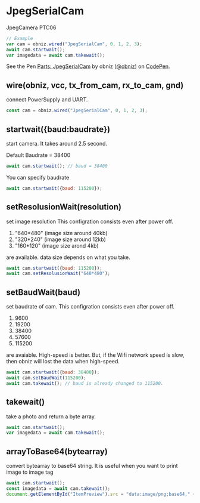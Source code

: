 # JpegSerialCam
JpegCamera PTC06

```Javascript
// Example
var cam = obniz.wired("JpegSerialCam", 0, 1, 2, 3);
await cam.startwait();
var imagedata = await cam.takewait();
```

<p data-height="494" data-theme-id="32184" data-slug-hash="jZMNBQ" data-default-tab="js,result" data-user="obniz" data-embed-version="2" data-pen-title="Parts: JpegSerialCam" class="codepen">See the Pen <a href="https://codepen.io/obniz/pen/jZMNBQ/">Parts: JpegSerialCam</a> by obniz (<a href="https://codepen.io/obniz">@obniz</a>) on <a href="https://codepen.io">CodePen</a>.</p>
<script async src="https://production-assets.codepen.io/assets/embed/ei.js"></script>

## wire(obniz, vcc, tx_from_cam, rx_to_cam, gnd)
connect PowerSupply and UART.

```Javascript
const cam = obniz.wired("JpegSerialCam", 0, 1, 2, 3);
```

## startwait({baud:baudrate})
start camera.
It takes around 2.5 second.

Default Baudrate = 38400
```Javascript
await cam.startwait(); // baud = 38400
```
You can specify baudrate
```Javascript
await cam.startwait({baud: 115200});
```

## setResolusionWait(resolution)
set image resolution
This configration consists even after power off.

1. "640*480" (image size around 40kb)
2. "320*240" (image size around 12kb)
3. "160*120" (image size arond 4kb)

are available.
data size depends on what you take.
```Javascript
await cam.startwait({baud: 115200});
await cam.setResolusionWait("640*480");
```

## setBaudWait(baud)
set baudrate of cam.
This configration consists even after power off.

1. 9600
2. 19200
3. 38400
4. 57600
5. 115200

are avaiable.
High-speed is better. But, if the Wifi network speed is slow, then obniz will lost the data when high-speed.

```Javascript
await cam.startwait({baud: 38400});
await cam.setBaudWait(115200);
await cam.takewait(); // baud is already changed to 115200.
```

## takewait()
take a photo and return a byte array.

```Javascript
await cam.startwait();
var imagedata = await cam.takewait();
```

## arrayToBase64(bytearray)
convert bytearray to base64 string.
It is useful when you want to print image to image tag

```Javascript
await cam.startwait();
const imagedata = await cam.takewait();
document.getElementById("ItemPreview").src = "data:image/png;base64," + cam.arrayToBase64(imagedata);
```